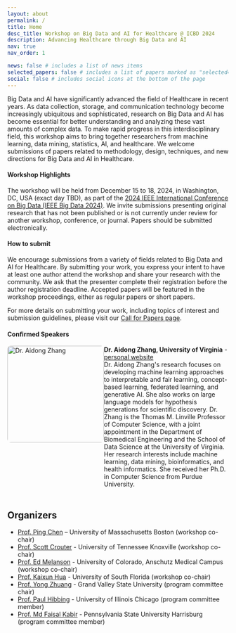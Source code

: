 ```yaml
---
layout: about
permalink: /
title: Home
desc_title: Workshop on Big Data and AI for Healthcare @ ICBD 2024
description: Advancing Healthcare through Big Data and AI
nav: true
nav_order: 1

news: false # includes a list of news items
selected_papers: false # includes a list of papers marked as "selected={true}"
social: false # includes social icons at the bottom of the page
---
```


Big Data and AI have significantly advanced the field of Healthcare in recent years. As data collection, storage, and communication technology become increasingly ubiquitous and sophisticated, research on Big Data and AI has become essential for better understanding and analyzing these vast amounts of complex data. To make rapid progress in this interdisciplinary field, this workshop aims to bring together researchers from machine learning, data mining, statistics, AI, and healthcare. We welcome submissions of papers related to methodology, design, techniques, and new directions for Big Data and AI in Healthcare.


#### Workshop Highlights

The workshop will be held from December 15 to 18, 2024, in Washington, DC, USA (exact day TBD), as part of the [2024 IEEE International Conference on Big Data (IEEE Big Data 2024)](https://www3.cs.stonybrook.edu/~ieeebigdata2024/). We invite submissions presenting original research that has not been published or is not currently under review for another workshop, conference, or journal. Papers should be submitted electronically. 

#### How to submit

We encourage submissions from a variety of fields related to Big Data and AI for Healthcare. By submitting your work, you express your intent to have at least one author attend the workshop and share your research with the community. We ask that the presenter complete their registration before the author registration deadline. Accepted papers will be featured in the workshop proceedings, either as regular papers or short papers.

For more details on submitting your work, including topics of interest and submission guidelines, please visit our [Call for Papers page](./cfp/).


#### Confirmed Speakers

<div style="display: flex; align-items: flex-start;">
  <div style="flex: 1;"><img src="https://www.cs.virginia.edu/~az9eg/website/images/UVAEng_headshot.jpg" alt="Dr. Aidong Zhang" style="width:220px; border-radius: 8px;"/></div>
  <div style="flex: 2; margin-bottom: 20px;">
    <strong>Dr. Aidong Zhang, University of Virginia</strong> - <a href="https://www.cs.virginia.edu/~az9eg/website/home.html" target="_blank">personal website</a><br>
    Dr. Aidong Zhang's research focuses on developing machine learning approaches to interpretable and fair learning, concept-based learning, federated learning, and generative AI. She also works on large language models for hypothesis generations for scientific discovery. Dr. Zhang is the Thomas M. Linville Professor of Computer Science, with a joint appointment in the Department of Biomedical Engineering and the School of Data Science at the University of Virginia. Her research interests include machine learning, data mining, bioinformatics, and health informatics. She received her Ph.D. in Computer Science from Purdue University.
  </div>
</div>


## Organizers

- [Prof. Ping Chen](https://www.cs.umb.edu/~pchen/) – University of Massachusetts Boston (workshop co-chair)
- [Prof. Scott Crouter](https://krss.utk.edu/faculty-staff/scott-e-crouter-ph-d/) - University of Tennessee Knoxville (workshop co-chair)
- [Prof. Ed Melanson](https://som.cuanschutz.edu/Profiles/Faculty/Profile/476) - University of Colorado, Anschutz Medical Campus (workshop co-chair)
- [Prof. Kaixun Hua](https://kingsley1989.github.io/) - University of South Florida (workshop co-chair)
- [Prof. Yong Zhuang](https://yong-zhuang.github.io/) - Grand Valley State University (program committee chair)
- [Prof. Paul Hibbing](https://ahs.uic.edu/kinesiology-nutrition/directory/hibbing-paul/) - University of Illinois Chicago (program committee member)
- [Prof. Md Faisal Kabir](https://harrisburg.psu.edu/faculty-and-staff/md-faisal-kabir) - Pennsylvania State University Harrisburg (program committee member)
